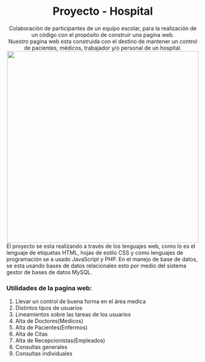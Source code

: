<div align="center">
  <h1>Proyecto - Hospital</h1>
  Colaboración de participantes de un equipo escolar, para la realización de un código con el propósito de construir una pagina web.
  <br>
  Nuestro pagina web esta construida con el destino de mantener un control de pacientes, médicos, trabajador y/o personal de un hospital.
  <br>
  <img src="https://github.com/Proyecto-Hospital-Equipo4/Avance/blob/main/img/fondOne.jpg" width="500">
</div>
El proyecto se esta realizando a través de los lenguajes web, como lo es el lenguaje de etiquetas HTML, hojas de estilo CSS y como lenguajes de programación se a usado JavaScript y PHP. En el manejo de base de datos, se esta usando bases de datos relacionales esto por medio del sistema gestor de bases de datos MySQL.
<h3>Utilidades de la pagina web:</h3>
<ol>
  <li>Llevar un control de buena forma en el área medica</li>
  <li>Distintos tipos de usuarios</li>
  <li>Lineamientos sobre las tareas de los usuarios</li>
  <li>Alta de Doctores(Medicos)</li>
  <li>Alta de Pacientes(Enfermos)</li>
  <li>Alta de Citas</li>
  <li>Alta de Recepcionistas(Empleados)</li>
  <li>Consultas generales</li>
  <li>Consultas individuales</li>
</ol>
